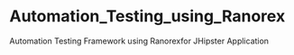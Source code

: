 # Automation_Testing_using_Ranorex
Automation Testing Framework using Ranorexfor JHipster Application
